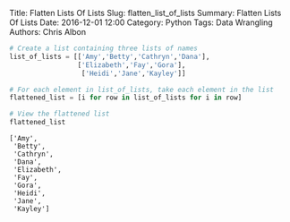Title: Flatten Lists Of Lists
Slug: flatten_list_of_lists
Summary: Flatten Lists Of Lists
Date: 2016-12-01 12:00
Category: Python
Tags: Data Wrangling
Authors: Chris Albon




```python
# Create a list containing three lists of names
list_of_lists = [['Amy','Betty','Cathryn','Dana'], 
                 ['Elizabeth','Fay','Gora'], 
                  ['Heidi','Jane','Kayley']]
```


```python
# For each element in list_of_lists, take each element in the list
flattened_list = [i for row in list_of_lists for i in row]
```


```python
# View the flattened list
flattened_list
```




    ['Amy',
     'Betty',
     'Cathryn',
     'Dana',
     'Elizabeth',
     'Fay',
     'Gora',
     'Heidi',
     'Jane',
     'Kayley']


